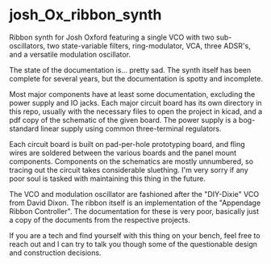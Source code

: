 # josh_Ox_ribbon_synth
Ribbon synth for Josh Oxford featuring a single VCO with two sub-oscillators, two state-variable filters, ring-modulator, VCA, three ADSR's, and a versatile modulation oscillator.

The state of the documentation is... pretty sad. The synth itself has been complete for several years, but the documentation is spotty and incomplete.

Most major components have at least some documentation, excluding the power supply and IO jacks. Each major circuit board has its own directory in this repo, usually with the necessary files to open the project in kicad, and a pdf copy of the schematic of the given board. The power supply is a bog-standard linear supply using common three-terminal regulators.

Each circuit board is built on pad-per-hole prototyping board, and fling wires are soldered between the various boards and the panel mount components. Components on the schematics are mostly unnumbered, so tracing out the circuit takes considerable sluething. I'm very sorry if any poor soul is tasked with maintaining this thing in the future.

The VCO and modulation oscillator are fashioned after the "DIY-Dixie" VCO from David Dixon. The ribbon itself is an implementation of the "Appendage Ribbon Controller". The documentation for these is very poor, basically just a copy of the documents from the respective projects.

If you are a tech and find yourself with this thing on your bench, feel free to reach out and I can try to talk you though some of the questionable design and construction decisions.
